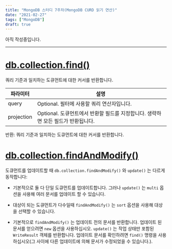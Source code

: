 ```yaml
---
title: "MongoDB 스터디 7주차(MongoDB CURD 읽기 연산)"
date: "2021-02-27"
tags: ["MongoDB"]
draft: true
---
```


아직 작성중입니다.

---

# [db.collection.find()](https://docs.mongodb.com/manual/reference/method/db.collection.find/)

쿼리 기준과 일치하는 도큐먼트에 대한 커서를 반환합니다.

|파라미터|설명|
|---|---|
|query|Optional. 필터에 사용할 쿼리 연산자입니다.|
|projection|Optional. 도큐먼트에서 반환할 필드를 지정합니다. 생략하면 모든 필드가 반환됩니다.|

반환: 쿼리 기준과 일치하는 도큐먼트에 대한 커서를 반환합니다.

# [db.collection.findAndModify()](https://docs.mongodb.com/manual/reference/method/db.collection.findAndModify/)

도큐먼트를 업데이트할 때 `db.collection.findAndModify()` 와 `update()` 는 다르게 동작합니다:

- 기본적으로 둘 다 단일 도큐먼트를 업데이트합니다. 그러나 `update()` 는 `multi` 옵션을 사용해 여러 문서를 업데이트 할 수 있습니다.

- 대상이 되는 도큐먼트가 다수일때 `findAndModify()` 는 `sort` 옵션을 사용해 대상을 선택할 수 있습니다.

- 기본적으로 `findAndModify()` 는 업데이트 전의 문서를 반환합니다. 업데이트 된 문서를 얻으려면 `new` 옵션을 사용하십시오. `update()` 는 작업 상태만 포함된 `WriteResult` 객체를 반환합니다. 업데이트 문서를 확인하려면 `find()` 명령을 사용하십시오(그 사이에 다른 업데이트에 의해 문서가 수정되었을 수 있습니다.).
